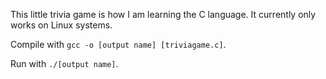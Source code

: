 This little trivia game is how I am learning the C language. It currently only works on Linux systems.

Compile with ``gcc -o [output name] [triviagame.c]``.

Run with ``./[output name]``.
